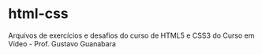 # html-css
Arquivos de exercícios e desafios do curso de HTML5 e CSS3 do Curso em Vídeo - Prof. Gustavo Guanabara
